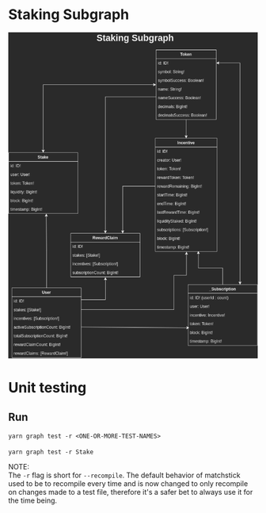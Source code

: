 # Staking Subgraph

![Staking Subgraph](../../images/staking_subgraph.png)


# Unit testing

## Run
```
yarn graph test -r <ONE-OR-MORE-TEST-NAMES>

yarn graph test -r Stake
```
NOTE:  
The `-r` flag is short for `--recompile`. The default behavior of matchstick used to be to recompile every time and is now changed to only recompile on changes made to a test file, therefore it's a safer bet to always use it for the time being.
